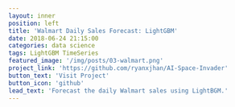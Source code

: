 ```yaml
---
layout: inner
position: left
title: 'Walmart Daily Sales Forecast: LightGBM'
date: 2018-06-24 21:15:00
categories: data science
tags: LightGBM TimeSeries
featured_image: '/img/posts/03-walmart.png'
project_link: 'https://github.com/ryanxjhan/AI-Space-Invader'
button_text: 'Visit Project'
button_icon: 'github'
lead_text: 'Forecast the daily Walmart sales using LightBGM.'
---
```


